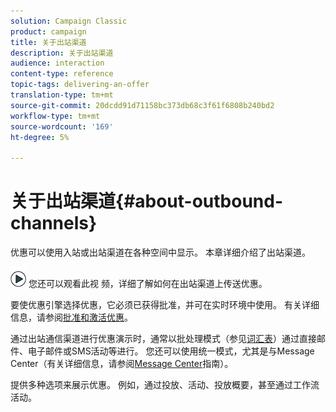 ```yaml
---
solution: Campaign Classic
product: campaign
title: 关于出站渠道
description: 关于出站渠道
audience: interaction
content-type: reference
topic-tags: delivering-an-offer
translation-type: tm+mt
source-git-commit: 20dcdd91d71158bc373db68c3f61f6808b240bd2
workflow-type: tm+mt
source-wordcount: '169'
ht-degree: 5%

---
```



# 关于出站渠道{#about-outbound-channels}

优惠可以使用入站或出站渠道在各种空间中显示。 本章详细介绍了出站渠道。

![](assets/do-not-localize/how-to-video.png) 您还可以观看此视 [](https://helpx.adobe.com/campaign/classic/how-to/deliver-an-offer-on-outbound-channel-in-acv6.html?playlist=/ccx/v1/collection/product/campaign/classic/segment/digital-marketers/explevel/intermediate/applaunch/get-started/collection.ccx.js&amp;ref=helpx.adobe.com) 频，详细了解如何在出站渠道上传送优惠。

要使优惠引擎选择优惠，它必须已获得批准，并可在实时环境中使用。 有关详细信息，请参阅[批准和激活优惠](../../interaction/using/approving-and-activating-an-offer.md)。

通过出站通信渠道进行优惠演示时，通常以批处理模式（参见[词汇表](../../interaction/using/glossary.md)）通过直接邮件、电子邮件或SMS活动等进行。 您还可以使用统一模式，尤其是与Message Center（有关详细信息，请参阅[Message Center](../../message-center/using/about-transactional-messaging.md)指南）。

提供多种选项来展示优惠。 例如，通过投放、活动、投放概要，甚至通过工作流活动。
